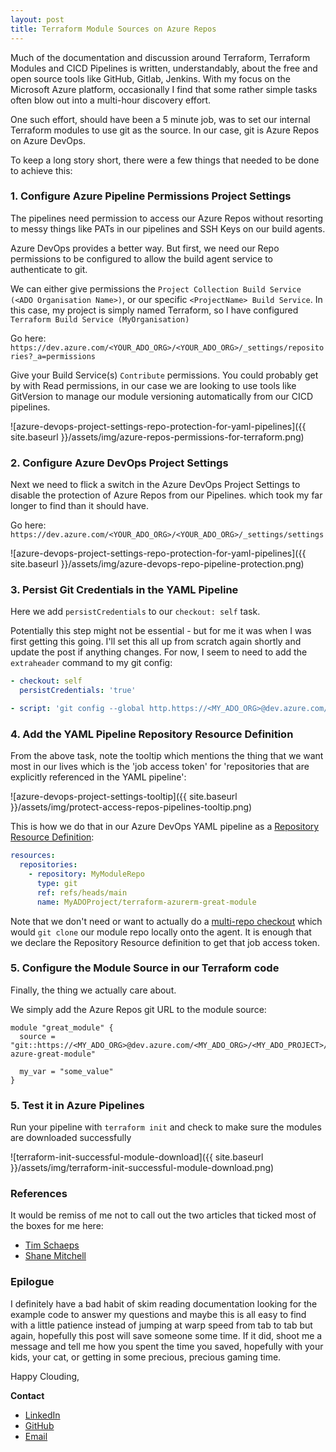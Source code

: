 ```yaml
---
layout: post
title: Terraform Module Sources on Azure Repos
---
```


Much of the documentation and discussion around Terraform, Terraform Modules and CICD Pipelines is written, understandably, about the free and open source tools like GitHub, Gitlab, Jenkins. With my focus on the Microsoft Azure platform, occasionally I find that some rather simple tasks often blow out into a multi-hour discovery effort.

One such effort, should have been a 5 minute job, was to set our internal Terraform modules to use git as the source. In our case, git is Azure Repos on Azure DevOps.

To keep a long story short, there were a few things that needed to be done to achieve this:

### 1. Configure Azure Pipeline Permissions Project Settings
The pipelines need permission to access our Azure Repos without resorting to messy things like PATs in our pipelines and SSH Keys on our build agents.

Azure DevOps provides a better way. But first, we need our Repo permissions to be configured to allow the build agent service to authenticate to git.

We can either give permissions the `Project Collection Build Service (<ADO Organisation Name>)`, or our specific `<ProjectName> Build Service`. In this case, my project is simply named Terraform, so I have configured `Terraform Build Service (MyOrganisation)`

Go here: `https://dev.azure.com/<YOUR_ADO_ORG>/<YOUR_ADO_ORG>/_settings/repositories?_a=permissions`

Give your Build Service(s) `Contribute` permissions. You could probably get by with Read permissions, in our case we are looking to use tools like GitVersion to manage our module versioning automatically from our CICD pipelines.

![azure-devops-project-settings-repo-protection-for-yaml-pipelines]({{ site.baseurl }}/assets/img/azure-repos-permissions-for-terraform.png)

### 2. Configure Azure DevOps Project Settings
Next we need to flick a switch in the Azure DevOps Project Settings to disable the protection of Azure Repos from our Pipelines. which took my far longer to find than it should have.

Go here: `https://dev.azure.com/<YOUR_ADO_ORG>/<YOUR_ADO_ORG>/_settings/settings`

![azure-devops-project-settings-repo-protection-for-yaml-pipelines]({{ site.baseurl }}/assets/img/azure-devops-repo-pipeline-protection.png)

### 3. Persist Git Credentials in the YAML Pipeline
Here we add `persistCredentials` to our `checkout: self` task.

Potentially this step might not be essential - but for me it was when I was first getting this going. I'll set this all up from scratch again shortly and update the post if anything changes. For now, I seem to need to add the `extraheader` command to my git config:

```yaml
- checkout: self
  persistCredentials: 'true'

- script: 'git config --global http.https://<MY_ADO_ORG>@dev.azure.com/<MY_ADO_ORG>/<MY_ADO_PROJECT>.extraheader "AUTHORIZATION: bearer $(System.AccessToken)"'
```

### 4. Add the YAML Pipeline Repository Resource Definition
From the above task, note the tooltip which mentions the thing that we want most in our lives which is the 'job access token' for 'repositories that are explicitly referenced in the YAML pipeline':

![azure-devops-project-settings-tooltip]({{ site.baseurl }}/assets/img/protect-access-repos-pipelines-tooltip.png)

This is how we do that in our Azure DevOps YAML pipeline as a [Repository Resource Definition](https://docs.microsoft.com/en-us/azure/devops/pipelines/repos/multi-repo-checkout?view=azure-devops#repository-resource-definition):

```yaml
resources:
  repositories:
    - repository: MyModuleRepo
      type: git
      ref: refs/heads/main
      name: MyADOProject/terraform-azurerm-great-module
```

Note that we don't need or want to actually do a [multi-repo checkout](https://docs.microsoft.com/en-us/azure/devops/pipelines/repos/multi-repo-checkout?view=azure-devops#repository-resource-definition) which would `git clone` our module repo locally onto the agent. It is enough that we declare the Repository Resource definition to get that job access token.

### 5. Configure the Module Source in our Terraform code
Finally, the thing we actually care about.

We simply add the Azure Repos git URL to the module source:

```shell
module "great_module" {
  source = "git::https://<MY_ADO_ORG>@dev.azure.com/<MY_ADO_ORG>/<MY_ADO_PROJECT>/_git/terraform-azure-great-module"

  my_var = "some_value"
}
```

### 5. Test it in Azure Pipelines
Run your pipeline with `terraform init` and check to make sure the modules are downloaded successfully

![terraform-init-successful-module-download]({{ site.baseurl }}/assets/img/terraform-init-successful-module-download.png)


### References
It would be remiss of me not to call out the two articles that ticked most of the boxes for me here:
- [Tim Schaeps](https://www.timschaeps.be/post/dealing-with-error-tf401019-submodules-azure-pipelines/)
- [Shane Mitchell](https://www.linkedin.com/pulse/azure-devops-terrafom-introduction-shane-mitchell/)

### Epilogue
I definitely have a bad habit of skim reading documentation looking for the example code to answer my questions and maybe this is all easy to find with a little patience instead of jumping at warp speed from tab to tab but again, hopefully this post will save someone some time. If it did, shoot me a message and tell me how you spent the time you saved, hopefully with your kids, your cat, or getting in some precious, precious gaming time.

Happy Clouding,

**Contact**

- [LinkedIn](https://www.linkedin.com/in/adamcybersec/)
- [GitHub](https://github.com/adamcybersec/)
- [Email](mailto:github@adamcybersec.com)